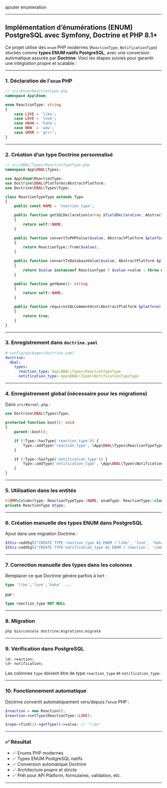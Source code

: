 ajouter enumeration


---

##  Implémentation d’énumérations (ENUM) PostgreSQL avec Symfony, Doctrine et PHP 8.1+

Ce projet utilise des `enum` PHP modernes (`ReactionType`, `NotificationType`) stockés comme **types ENUM natifs PostgreSQL**, avec une conversion automatique assurée par **Doctrine**. Voici les étapes suivies pour garantir une intégration propre et scalable :

---

### 1. Déclaration de l’`enum` PHP

```php
// src/Enum/ReactionType.php
namespace App\Enum;

enum ReactionType: string
{
    case LIKE = 'like';
    case LOVE = 'love';
    case HAHA = 'haha';
    case WOW  = 'wow';
    case GRRR = 'grrr';
}
```

---

### 2. Création d’un type Doctrine personnalisé

```php
// src/DBAL/Types/ReactionTypeType.php
namespace App\DBAL\Types;

use App\Enum\ReactionType;
use Doctrine\DBAL\Platforms\AbstractPlatform;
use Doctrine\DBAL\Types\Type;

class ReactionTypeType extends Type
{
    public const NAME = 'reaction_type';

    public function getSQLDeclaration(array $fieldDeclaration, AbstractPlatform $platform): string
    {
        return self::NAME;
    }

    public function convertToPHPValue($value, AbstractPlatform $platform): mixed
    {
        return ReactionType::from($value);
    }

    public function convertToDatabaseValue($value, AbstractPlatform $platform): string
    {
        return $value instanceof ReactionType ? $value->value : throw new \InvalidArgumentException();
    }

    public function getName(): string
    {
        return self::NAME;
    }

    public function requiresSQLCommentHint(AbstractPlatform $platform): bool
    {
        return true;
    }
}
```

---

### 3. Enregistrement dans `doctrine.yaml`

```yaml
# config/packages/doctrine.yaml
doctrine:
  dbal:
    types:
      reaction_type: App\DBAL\Types\ReactionTypeType
      notification_type: App\DBAL\Types\NotificationTypeType
```

---

### 4. Enregistrement global (nécessaire pour les migrations)

Dans `src/Kernel.php` :

```php
use Doctrine\DBAL\Types\Type;

protected function boot(): void
{
    parent::boot();

    if (!Type::hasType('reaction_type')) {
        Type::addType('reaction_type', \App\DBAL\Types\ReactionTypeType::class);
    }

    if (!Type::hasType('notification_type')) {
        Type::addType('notification_type', \App\DBAL\Types\NotificationTypeType::class);
    }
}
```

---

### 5. Utilisation dans les entités

```php
#[ORM\Column(type: ReactionTypeType::NAME, enumType: ReactionType::class)]
private ReactionType $type;
```

---

### 6. Création manuelle des types ENUM dans PostgreSQL

Ajout dans une migration Doctrine :

```php
$this->addSql("CREATE TYPE reaction_type AS ENUM ('like', 'love', 'haha', 'wow', 'grrr');");
$this->addSql("CREATE TYPE notification_type AS ENUM ('reaction', 'comment', 'validation', 'alert', 'info');");
```

---

### 7. Correction manuelle des types dans les colonnes

Remplacer ce que Doctrine génère parfois à tort :

```sql
type 'like','love','haha' ...
```

par :

```sql
type reaction_type NOT NULL
```

---

### 8. Migration

```bash
php bin/console doctrine:migrations:migrate
```

---

### 9. Vérification dans PostgreSQL

```sql
\d+ reaction;
\d+ notification;
```

Les colonnes `type` doivent être de type `reaction_type` et `notification_type`.

---

### 10. Fonctionnement automatique

Doctrine convertit automatiquement vers/depuis l’`enum` PHP :

```php
$reaction = new Reaction();
$reaction->setType(ReactionType::LIKE);

$repo->find(1)->getType()->value; // "like"
```

---

### ✅ Résultat

* ✅ Enums PHP modernes
* ✅ Types ENUM PostgreSQL natifs
* ✅ Conversion automatique Doctrine
* ✅ Architecture propre et stricte
* ✅ Prêt pour API Platform, formulaires, validation, etc.

---

